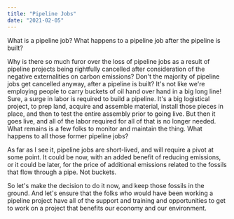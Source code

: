 ```yaml
---
title: "Pipeline Jobs"
date: "2021-02-05"
---
```


What is a pipeline job? What happens to a pipeline job after the pipeline is built?

Why is there so much furor over the loss of pipeline jobs as a result of pipeline projects being rightfully cancelled after consideration of the negative externalities on carbon emissions? Don't the majority of pipeline jobs get cancelled anyway, after a pipeline is built? It's not like we're employing people to carry buckets of oil hand over hand in a big long line! Sure, a surge in labor is required to build a pipeline. It's a big logistical project, to prep land, acquire and assemble material, install those pieces in place, and then to test the entire assembly prior to going live. But then it goes live, and all of the labor required for all of that is no longer needed. What remains is a few folks to monitor and maintain the thing. What happens to all those former pipeline jobs?

As far as I see it, pipeline jobs are short-lived, and will require a pivot at some point. It could be now, with an added benefit of reducing emissions, or it could be later, for the price of additional emissions related to the fossils that flow through a pipe. Not buckets.

So let's make the decision to do it now, and keep those fossils in the ground. And let's ensure that the folks who would have been working a pipeline project have all of the support and training and opportunities to get to work on a project that benefits our economy and our environment.
